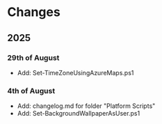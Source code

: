 # Changes

## 2025

### 29th of August

* Add: Set-TimeZoneUsingAzureMaps.ps1

### 4th of August

* Add: changelog.md for folder "Platform Scripts"
* Add: Set-BackgroundWallpaperAsUser.ps1
